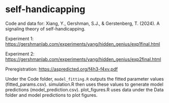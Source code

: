 # self-handicapping
Code and data for: Xiang, Y., Gershman, S.J., & Gerstenberg, T. (2024). A signaling theory of self-handicapping.

Experiment 1: https://gershmanlab.com/experiments/yang/hidden_genius/exp1final.html

Experiment 2: https://gershmanlab.com/experiments/yang/hidden_genius/exp2final.html

Preregistration: https://aspredicted.org/f4h3-f4xv.pdf

Under the Code folder, `model_fitting.R` outputs the fitted parameter values (fitted_params.csv). simulation.R then uses these values to generate model predictions (model_prediction.csv). plot_figures.R uses data under the Data folder and model predictions to plot figures.
